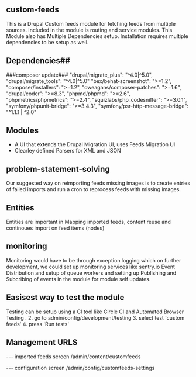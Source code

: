 ## custom-feeds

This is a Drupal Custom feeds module for fetching feeds from multiple sources. Included in the module is routing and service modules.
This Module also has Multiple Dependencies setup. Installation requires multiple dependencies to be setup as well.

## Dependencies##
###composer update###
"drupal/migrate_plus": "^4.0|^5.0",
"drupal/migrate_tools": "^4.0|^5.0"
"bex/behat-screenshot": ">=1.2",
"composer/installers": ">=1.2",
"cweagans/composer-patches": ">=1.6",
"drupal/coder": ">=8.3",
"phpmd/phpmd": ">=2.6",
"phpmetrics/phpmetrics": ">=2.4",
"squizlabs/php_codesniffer": ">=3.0.1",
"symfony/phpunit-bridge": ">=3.4.3",
"symfony/psr-http-message-bridge": "^1.1.1 | ^2.0"
## Modules ##
- A UI that extends the Drupal Migration UI, uses Feeds Migration UI
- Clearley defined Parsers for XML and JSON
## problem-statement-solving
Our suggested way on reimporting feeds missing images is to create entries of failed imports and run a cron to reprocess feeds with missing images.

## Entities
Entities are important in Mapping imported feeds, content reuse and continoues import on feed items (nodes)

## monitoring

Monitoring would have to be through exception logging which on further development, we could set up monitoring services like sentry.io
Event Distribution and setup of queue workers and setting up Publishing and Subcribing of events in the module for module self updates.

## Easisest way to test the module
Testing can be setup using a CI tool like Circle CI and Automated Browser Testing .
2. go to admin/config/development/testing
3. select test 'custom feeds'
4. press 'Run tests'

## Management URLS
--- imported feeds screen
/admin/content/customfeeds

--- configuration screen
/admin/config/customfeeds-settings

